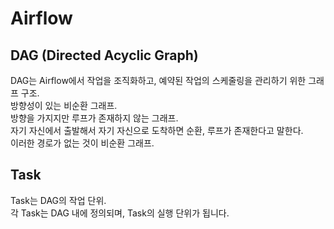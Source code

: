 # Airflow

## DAG (Directed Acyclic Graph)
DAG는 Airflow에서 작업을 조직화하고, 예약된 작업의 스케줄링을 관리하기 위한 그래프 구조. <br>
방향성이 있는 비순환 그래프. <br>
방향을 가지지만 루프가 존재하지 않는 그래프. <br>
자기 자신에서 출발해서 자기 자신으로 도착하면 순환, 루프가 존재한다고 말한다. <br>
이러한 경로가 없는 것이 비순환 그래프.

## Task
Task는 DAG의 작업 단위. <br>
각 Task는 DAG 내에 정의되며, Task의 실행 단위가 됩니다.
